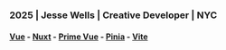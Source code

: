 ### 2025 | Jesse Wells | Creative Developer | NYC
#### [Vue](https://vuejs.org/) - [Nuxt](https://nuxt.com/) - [Prime Vue](https://primevue.org/) - [Pinia](https://pinia.vuejs.org/) - [Vite](https://vitejs.dev)
